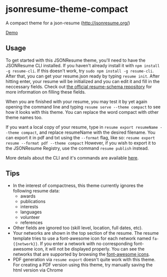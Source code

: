jsonresume-theme-compact
========================

A compact theme for a json-resume (http://jsonresume.org/)

[Demo](http://themes.jsonresume.org/compact)

## Usage 

To get started with this JSONResume theme, you'll need to have the 
JSONResume CLI installed. If you haven't already install it with 
```npm install -g resume-cli```. If this doesn't work, try 
```sudo npm install -g resume-cli```. After that, you can get your resume.json 
ready by typing ```resume init```. After hitting enter, your resume will be 
initialized and you can edit it and fill in the neccessary fields. Check out 
[the official resume-schema repository](https://github.com/jsonresume/resume-schema) 
for more information on filling these fields.

When you are finished with your resume, you may test it by yet again opening the 
command line and typing ```resume serve --theme compact``` to see how it looks 
with this theme. You can replace the word compact with other theme names too.

If you want a local copy of your resume, type in 
```resume export resumeName --theme compact```, and replace resumeName with the 
desired filename. You can export it in pdf and txt using the ```--format``` flag, 
like so:
```resume export resume --format pdf --theme compact```
However, if you wish to export it to the JSONResume Registry, use the command 
```resume publish``` instead.

More details about the CLI and it's commands are available [here](https://github.com/jsonresume/resume-cli).

## Tips
 * In the interest of compactness, this theme currently ignores the following resume data:
    - awards
    - publications
    - interests
    - languages
    - volunteer
    - references
 * Other fields are ignored too (skill level, location, full dates, etc). 
 * Your networks are shown in the top section of the resume. The resume template
    tries to use a font-awesome icon for each network named ```fa-{{network}}```. If 
    you enter a network with no corresponding font-awesome icon, it will not 
    be displayed properly. You can see the networks that are supported by 
    browsing the [font-awesome icons](http://fortawesome.github.io/Font-Awesome/icons/).
 * PDF generation via ```resume export``` doesn't quite work with this theme. For
 creating a PDF version using this theme, try manually saving the html version 
 via Chrome